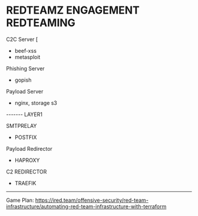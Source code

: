 # REDTEAMZ ENGAGEMENT REDTEAMING

C2C Server   [
 - beef-xss
 - metasploit

Phishing Server
 - gopish

Payload Server
 - nginx, storage s3

------- LAYER1

SMTPRELAY
 - POSTFIX

Payload Redirector
 - HAPROXY

C2 REDIRECTOR
 - TRAEFIK

---------------------

Game Plan:
https://ired.team/offensive-security/red-team-infrastructure/automating-red-team-infrastructure-with-terraform
